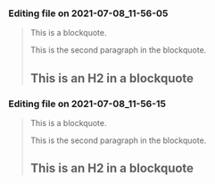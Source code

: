 


### Editing file on 2021-07-08_11-56-05

> This is a blockquote.
>
> This is the second paragraph in the blockquote.
>
> ## This is an H2 in a blockquote




### Editing file on 2021-07-08_11-56-15

> This is a blockquote.
>
> This is the second paragraph in the blockquote.
>
> ## This is an H2 in a blockquote


